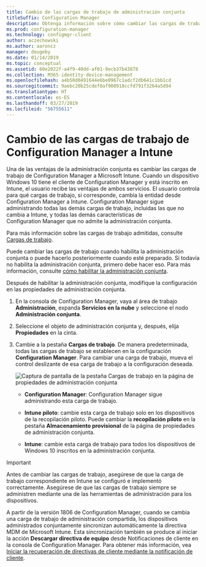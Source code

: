```yaml
---
title: Cambio de las cargas de trabajo de administración conjunta
titleSuffix: Configuration Manager
description: Obtenga información sobre cómo cambiar las cargas de trabajo que administra actualmente Configuration Manager a Microsoft Intune.
ms.prod: configuration-manager
ms.technology: configmgr-client
author: aczechowski
ms.author: aaroncz
manager: dougeby
ms.date: 01/14/2019
ms.topic: conceptual
ms.assetid: 60e2022f-a4f9-40dd-af01-9ecb37b43878
ms.collection: M365-identity-device-management
ms.openlocfilehash: a4b50d0491644e6be0967c1adcf2db641c1bb1cd
ms.sourcegitcommit: 9aebc20b25cdef0af908918ccfd791f3264a5d94
ms.translationtype: HT
ms.contentlocale: es-ES
ms.lasthandoff: 03/27/2019
ms.locfileid: "56755611"
---
```

# <a name="how-to-switch-configuration-manager-workloads-to-intune"></a>Cambio de las cargas de trabajo de Configuration Manager a Intune

Una de las ventajas de la administración conjunta es cambiar las cargas de trabajo de Configuration Manager a Microsoft Intune. Cuando un dispositivo Windows 10 tiene el cliente de Configuration Manager y está inscrito en Intune, el usuario recibe las ventajas de ambos servicios. El usuario controla para qué cargas de trabajo, si corresponde, cambia la entidad desde Configuration Manager a Intune. Configuration Manager sigue administrando todas las demás cargas de trabajo, incluidas las que no cambia a Intune, y todas las demás características de Configuration Manager que no admite la administración conjunta.

Para más información sobre las cargas de trabajo admitidas, consulte [Cargas de trabajo](/sccm/comanage/workloads).

Puede cambiar las cargas de trabajo cuando habilita la administración conjunta o puede hacerlo posteriormente cuando esté preparado. Si todavía no habilita la administración conjunta, primero debe hacer eso. Para más información, consulte [cómo habilitar la administración conjunta](/sccm/comanage/how-to-enable).


Después de habilitar la administración conjunta, modifique la configuración en las propiedades de administración conjunta. 

1. En la consola de Configuration Manager, vaya al área de trabajo **Administración**, expanda **Servicios en la nube** y seleccione el nodo **Administración conjunta**.  

2. Seleccione el objeto de administración conjunta y, después, elija **Propiedades** en la cinta.  

3. Cambie a la pestaña **Cargas de trabajo**. De manera predeterminada, todas las cargas de trabajo se establecen en la configuración **Configuration Manager**. Para cambiar una carga de trabajo, mueva el control deslizante de esa carga de trabajo a la configuración deseada.  

    ![Captura de pantalla de la pestaña Cargas de trabajo en la página de propiedades de administración conjunta](media/properties-workloads.png)

    - **Configuration Manager**: Configuration Manager sigue administrando esta carga de trabajo.  

    - **Intune piloto**: cambie esta carga de trabajo solo en los dispositivos de la recopilación piloto. Puede cambiar la **recopilación piloto** en la pestaña **Almacenamiento provisional** de la página de propiedades de administración conjunta.  

    - **Intune**: cambie esta carga de trabajo para todos los dispositivos de Windows 10 inscritos en la administración conjunta.  


> [!Important]  
> Antes de cambiar las cargas de trabajo, asegúrese de que la carga de trabajo correspondiente en Intune se configuró e implementó correctamente. Asegúrese de que las cargas de trabajo siempre se administren mediante una de las herramientas de administración para los dispositivos.  

<!--1357377-->
A partir de la versión 1806 de Configuration Manager, cuando se cambia una carga de trabajo de administración compartida, los dispositivos administrados conjuntamente sincronizan automáticamente la directiva MDM de Microsoft Intune. Esta sincronización también se produce al iniciar la acción **Descargar directiva de equipo** desde Notificaciones de cliente en la consola de Configuration Manager. Para obtener más información, vea [Iniciar la recuperación de directivas de cliente mediante la notificación de cliente](/sccm/core/clients/manage/manage-clients#initiate-client-policy-retrieval-using-client-notification).


